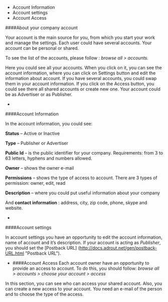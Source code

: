 
* Account Information
* Account settings
* Account Access


####About your company account

Your account is the main source for you, from which you start your work and manage the settings.
Each user could have several accounts. Your account can be personal or shared. 

To see the list of the accounts, please follow : *browse all > accounts*. 

Here you could see all your accounts. When you click on it, you can see the account information, where you can click on Settings button and edit the information about account. If you have several accounts, you could swap them in your account information. If you click on the Access button, you could see there all shared accounts or create new one. Your account could be as Advertiser or as Publisher.


* 
####Account Information

In the account information, you could see:

**Status** – Active or Inactive 

**Type** – Publisher or Advertiser

**Public Id** – is the public identifier for your company. Requirements: from 3 to 63 letters, hyphens and numbers allowed.

**Owner** – shows the owner e-mail

**Permissions** – shows the type of access to account. There are 3 types of permission: owner, edit, read

**Description** – where you could put useful information about your company

And **contact information** : address, city, zip code, phone, skype and website.


* 
 ####Account settings

In account settings you have an opportunity to edit the account information, name of account and it’s description.
If your account is acting as *Publisher*, you should set the  [Postback URL] (http://docs.adrout.net/gen/postback-URL.html "Postback URL"). 


* ####Account Access
Each account owner have an opportunity to provide an access to account. To do this, you should follow: *browse all > accounts > choose your account > access*

In this section, you can see who can access your shared account. Also, you can create a new access to your account. You need an e-mail of the person and to choose the type of the access.
